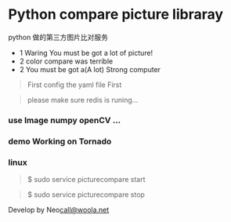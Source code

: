 Python compare picture libraray
=============================================

python 做的第三方图片比对服务

* 1 Waring You must be got a lot of picture!
* 2 color compare was terrible
* 2 You must be got a(A lot) Strong computer

> First config the yaml file First

> please make sure redis is runing...
### use Image numpy openCV ...

### demo Working on Tornado

### linux

> $ sudo service picturecompare start

> $ sudo service picturecompare stop

Develop by Neo<call@woola.net>